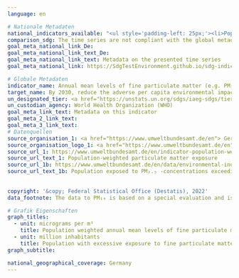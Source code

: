 ```yaml
---
language: en    

# Nationale Metadaten    
national_indicators_available: "<ul style='padding-left: 25px;'><li>Population weighted annual mean levels of fine particulate matter</li> <li> Population with excessive exposure to fine particulate matter</li></ul>"    
comparison_sdg: The time series are not compliant with the global metadata, but provide additional information.    
goal_meta_national_link_De: 
goal_meta_national_link_text_De: 
goal_meta_national_link_text: Metadata on the presented time series
goal_meta_national_link: https://SdgTestEnvironment.github.io/sdg-indicators/public/Meta/11.6.2.pdf    

# Globale Metadaten    
indicator_name: Annual mean levels of fine particulate matter (e.g. PM₂.₅ and PM₁₀) in cities (population weighted)    
target_name: By 2030, reduce the adverse per capita environmental impact of cities, including by paying special attention to air quality and municipal and other waste management    
un_designated_tier: <a href="https://unstats.un.org/sdgs/iaeg-sdgs/tier-classification/" title="Click here for more information on the UN tier classification."  target="_blank">Tier I</a>    
un_custodian_agency: World Health Organization (WHO)    
goal_meta_link_text: Metadata on this indicator    
goal_meta_2_link_text:     
goal_meta_3_link_text:         
# Datenquellen
source_organisation_1: <a href="https://www.umweltbundesamt.de/en"> German Environment Agency </a>
source_organisation_logo_1: <a href="https://www.umweltbundesamt.de/en"><img src="https://g205sdgs.github.io/sdg-indicators/public/OrgImgEn/uba.png" alt="Logo uba" style="height:60px; width:148px"/></a>
source_url_1: https://www.umweltbundesamt.de/en/indicator-population-weighted-particulate-matter
source_url_text_1: Population-weighted particulate matter exposure
source_url_1b: https://www.umweltbundesamt.de/en/data/environmental-indicators/indicator-population-exposure-to-particulate-matter
source_url_text_1b: Population exposed to PM₂.₅ -concentrations exceeding the WHO 2005 annual mean guideline value
    
    
copyright: '&copy; Federal Statistical Office (Destatis), 2022'    
data_footnote: The data to PM₁₀ is based on a special evaluation and is not publicly available.    

# Grafik Eigenschaften    
graph_titles:
  - unit: micrograms per m³
    title: Population weighted annual mean levels of fine particulate matter
  - unit: million inhabitants
    title: Population with excessive exposure to fine particulate matter
graph_subtitle:     

national_geographical_coverage: Germany    
---
```


<span></span>